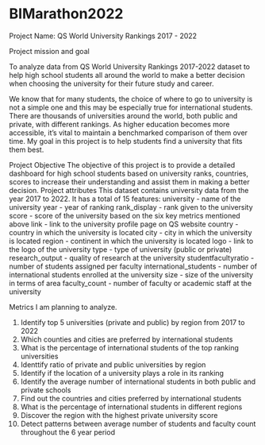 # BIMarathon2022
Project Name:
QS World University Rankings 2017 - 2022

Project mission and goal

To analyze data from QS World University Rankings 2017-2022 dataset to help high school students all around the world to make a better decision when choosing the university for their future study and career.

We know that for many students, the choice of where to go to university is not a simple one and this may be especially true for international students. There are thousands of universities around the world, both public and private, with different rankings. As higher education becomes more accessible, it’s vital to maintain a benchmarked comparison of them over time. My goal in this project is to help students find a university that fits them best. 





Project Objective
The objective of this project is to provide a detailed dashboard for high school students based on university ranks, countries, scores to increase their understanding and assist them in making a better decision. 
Project attributes
This dataset contains university data from the year 2017 to 2022. It has a total of 15 features:
university - name of the university
year - year of ranking
rank_display - rank given to the university
score - score of the university based on the six key metrics mentioned above
link - link to the university profile page on QS website
country - country in which the university is located
city - city in which the university is located
region - continent in which the university is located
logo - link to the logo of the university
type - type of university (public or private)
research_output - quality of research at the university
studentfacultyratio - number of students assigned per faculty
international_students - number of international students enrolled at the university
size - size of the university in terms of area
faculty_count - number of faculty or academic staff at the university

Metrics I am planning to analyze.

1. Identify top 5 universities (private and public) by region from 2017 to 2022
2. Which counties and cities are preferred by international students
3. What is the percentage of international students of the top ranking universities
4. Identtify ratio of private and public universities by region
5. Identify if the location of a university plays a role in its ranking
1. Identify the average number of international students in both public and private schools
2. Find out the countries and cities preferred by international students
3. What is the percentage of international students in different regions
4. Discover the region with the highest private university score 
5. Detect patterns between average number of students and faculty count throughout the 6 year period

